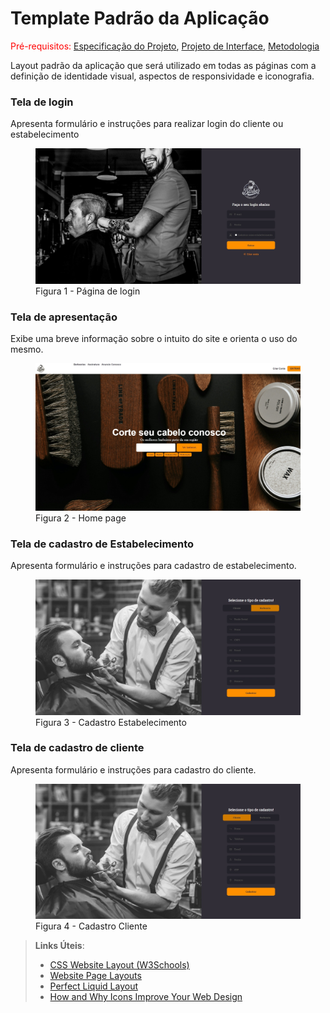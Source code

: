 # Template Padrão da Aplicação

<span style="color:red">Pré-requisitos: <a href="2-Especificação do Projeto.md"> Especificação do Projeto</a></span>, <a href="3-Projeto de Interface.md"> Projeto de Interface</a>, <a href="4-Metodologia.md"> Metodologia</a>

Layout padrão da aplicação que será utilizado em todas as páginas com a definição de identidade visual, aspectos de responsividade e iconografia.

<h3><b>Tela de login</b></h3>
<p>Apresenta formulário e instruções para realizar login do cliente ou estabelecimento</p>
<figure>
    <img src="https://github.com/ICEI-PUC-Minas-PMV-ADS/pmv-ads-2024-1-e2-proj-int-t9-pmv-ads-2024-1-e2-proj-barberease/blob/main/docs/img/Screenshot_11-5-2024_14156_127.0.0.1.jpeg">
    <figcaption>Figura 1 - Página de login </figure>
</figure>


<h3><b>Tela de apresentação</b></h3>
<p>Exibe uma breve informação sobre o intuito do site e orienta o uso do mesmo.</p>
<figure>
    <img src="https://github.com/ICEI-PUC-Minas-PMV-ADS/pmv-ads-2024-1-e2-proj-int-t9-pmv-ads-2024-1-e2-proj-barberease/blob/main/docs/img/Screenshot_12-5-2024_211345_127.0.0.1.jpeg">
    <figcaption>Figura 2 - Home page </figure>
</figure>


<h3><b>Tela de cadastro de Estabelecimento</b></h3>
<p>Apresenta formulário e instruções para cadastro de estabelecimento.</p>
<figure>
    <img src="https://github.com/ICEI-PUC-Minas-PMV-ADS/pmv-ads-2024-1-e2-proj-int-t9-pmv-ads-2024-1-e2-proj-barberease/blob/main/docs/img/Screenshot_12-5-2024_214431_127.0.0.1.jpeg">
    <figcaption>Figura 3 - Cadastro Estabelecimento </figure>
</figure>



<h3><b>Tela de cadastro de cliente</b></h3>
<p>Apresenta formulário e instruções para cadastro do cliente.</p>
<figure>
    <img src="https://github.com/ICEI-PUC-Minas-PMV-ADS/pmv-ads-2024-1-e2-proj-int-t9-pmv-ads-2024-1-e2-proj-barberease/blob/main/docs/img/Screenshot_12-5-2024_214418_127.0.0.1.jpeg">
    <figcaption>Figura 4 - Cadastro Cliente </figure>
</figure>


> **Links Úteis**:
>
> - [CSS Website Layout (W3Schools)](https://www.w3schools.com/css/css_website_layout.asp)
> - [Website Page Layouts](http://www.cellbiol.com/bioinformatics_web_development/chapter-3-your-first-web-page-learning-html-and-css/website-page-layouts/)
> - [Perfect Liquid Layout](https://matthewjamestaylor.com/perfect-liquid-layouts)
> - [How and Why Icons Improve Your Web Design](https://usabilla.com/blog/how-and-why-icons-improve-you-web-design/)
